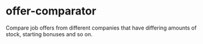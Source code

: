 # offer-comparator
Compare job offers from different companies that have differing amounts of stock, starting bonuses and so on.
